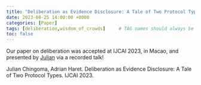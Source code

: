```yaml
---
title: "Deliberation as Evidence Disclosure: A Tale of Two Protocol Types"
date: 2023-08-25 14:00:00 +0000
categories: [Paper]
tags: [deliberation,wisdom_of_crowds]     # TAG names should always be lowercase
toc: false
---
```


Our paper on deliberation was accepted at IJCAI 2023, in Macao,
and presented by [Julian](https://staff.science.uva.nl/j.z.chingoma/) via a recorded talk!

Julian Chingoma, Adrian Haret. 
Deliberation as Evidence Disclosure: A Tale of Two Protocol Types. 
IJCAI 2023.
<!-- [[pdf preprint]([pdf](/content/papers/2023-ijcai-deliberation.pdf)),
    [video](https://ijcai-23.org/video/?vid=39005350)] -->
